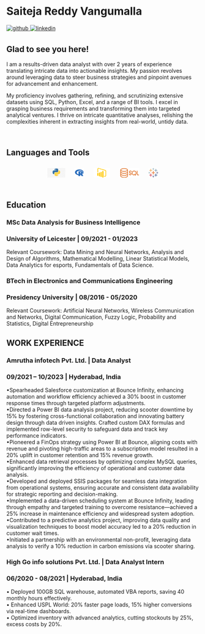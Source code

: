 # Saiteja Reddy Vangumalla  
  

<a href="https://github.com/saitejareddyv" target="_blank">
<img src=https://img.shields.io/badge/github-%2324292e.svg?&style=for-the-badge&logo=github&logoColor=white alt=github style="margin-bottom: 5px;" />
</a>
<a href="https://www.linkedin.com/in/saitejareddyvangumalla/" target="_blank">
<img src=https://img.shields.io/badge/linkedin-%231E77B5.svg?&style=for-the-badge&logo=linkedin&logoColor=white alt=linkedin style="margin-bottom: 5px;" />
</a>  
  



## Glad to see you here!  
I am a results-driven data analyst with over 2 years of experience translating intricate data into actionable insights. My passion revolves around leveraging data to steer business strategies and pinpoint avenues for advancement and enhancement.

My proficiency involves gathering, refining, and scrutinizing extensive datasets using SQL, Python, Excel, and a range of BI tools. I excel in grasping business requirements and transforming them into targeted analytical ventures. I thrive on intricate quantitative analyses, relishing the complexities inherent in extracting insights from real-world, untidy data. 
  

<br/>  


## Languages and Tools  
<div align="center">  
<a href="https://github.com/saitejareddyv/saitejareddyv/blob/main/python.jpg" target="_blank"><img style="margin: 10px" src="https://github.com/saitejareddyv/saitejareddyv/blob/main/python.jpg" alt="Python" height="25" /></a> 
<a href="https://github.com/saitejareddyv/saitejareddyv/blob/main/4846356.png" target="_blank"><img style="margin: 10px" src="https://github.com/saitejareddyv/saitejareddyv/blob/main/4846356.png" alt="R" height="25" /></a>  
<a href="https://github.com/saitejareddyv/saitejareddyv/blob/main/Microsoft-Power-BI-Logo-2013.png" target="_blank"><img style="margin: 10px" src="https://github.com/saitejareddyv/saitejareddyv/blob/main/Microsoft-Power-BI-Logo-2013.png" alt="Power BI" height="25" /></a>  
<a href="https://github.com/saitejareddyv/saitejareddyv/blob/main/sql.png" target="_blank"><img style="margin: 10px" src="https://github.com/saitejareddyv/saitejareddyv/blob/main/sql.png" alt="SQL" height="25" /></a>  
<a href="https://github.com/saitejareddyv/saitejareddyv/blob/main/tableau-software.svg" target="_blank"><img style="margin: 10px" src="https://github.com/saitejareddyv/saitejareddyv/blob/main/tableau-software.svg" alt="Tableau" height="25" /></a>  
  
</div>  

<br/> 

## Education
### MSc Data Analysis for Business Intelligence <br>
### University of Leicester | 09/2021 - 01/2023 <br>
Relevant Coursework: Data Mining and Neural Networks, Analysis and Design of Algorithms, Mathematical Modelling, Linear Statistical Models, Data Analytics for esports, Fundamentals of Data Science.

### BTech in Electronics and Communications Engineering <br> 
### Presidency University | 08/2016 - 05/2020 <br>
Relevant Coursework: Artificial Neural Networks, Wireless Communication and Networks, Digital Communication, Fuzzy Logic, Probability and Statistics, Digital Entrepreneurship

## WORK EXPERIENCE
### Amrutha infotech Pvt. Ltd. | Data Analyst<br>
### 09/2021 – 10/2023 | Hyderabad, India <br>
•Spearheaded Salesforce customization at Bounce Infinity, enhancing automation and workflow efficiency achieved a 30% boost in customer response times through targeted platform adjustments.<br>
•Directed a Power BI data analysis project, reducing scooter downtime by 15% by fostering cross-functional collaboration and innovating battery design through data driven insights. Crafted custom DAX formulas and implemented row-level security to safeguard data and track key performance indicators.<br>
•Pioneered a FinOps strategy using Power BI at Bounce, aligning costs with revenue and pivoting high-traffic areas to a subscription model resulted in a 20% uplift in customer retention and 15% revenue growth.<br>
•Enhanced data retrieval processes by optimizing complex MySQL queries, significantly improving the efficiency of operational and customer data analysis.<br>
•Developed and deployed SSIS packages for seamless data integration from operational systems, ensuring accurate and consistent data availability for strategic reporting and decision-making.<br>
•Implemented a data-driven scheduling system at Bounce Infinity, leading through empathy and targeted training to overcome resistance—achieved a 25% increase in maintenance efficiency and widespread system adoption.<br>
•Contributed to a predictive analytics project, improving data quality and visualization techniques to boost model accuracy led to a 20% reduction in customer wait times.<br>
•Initiated a partnership with an environmental non-profit, leveraging data analysis to verify a 10% reduction in carbon emissions via scooter sharing.<br>

### High Go info solutions Pvt. Ltd. | Data Analyst Intern<br>
### 06/2020 - 08/2021 | Hyderabad, India<br>
•	Deployed 100GB SQL warehouse, automated VBA reports, saving 40 monthly hours effectively.<br>
•	Enhanced USPL World: 20% faster page loads, 15% higher conversions via real-time dashboards.<br>
•	Optimized inventory with advanced analytics, cutting stockouts by 25%, excess costs by 20%.<br>

